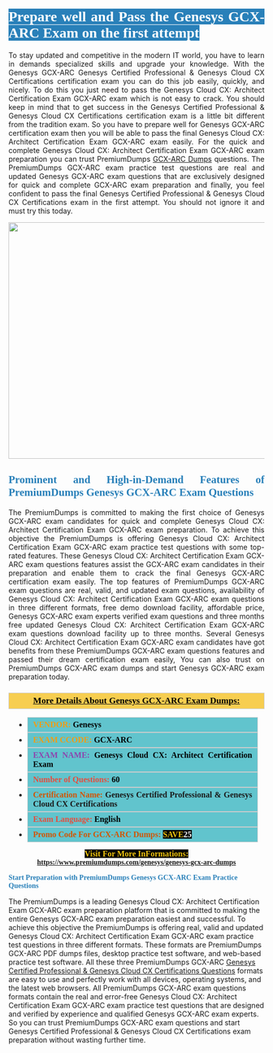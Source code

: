 <h1 style="text-align: justify;"><span style="color:#ffffff;"><span style="font-family:Georgia,serif;"><strong><span style="background-color:#2980b9;">Prepare well and Pass the Genesys GCX-ARC Exam on the first attempt</span></strong></span></span></h1>

<p style="text-align: justify;">To stay updated and competitive in the modern IT world, you have to learn in demands specialized skills and upgrade your knowledge. With the Genesys GCX-ARC Genesys Certified Professional & Genesys Cloud CX Certifications certification exam you can do this job easily, quickly, and nicely. To do this you just need to pass the Genesys Cloud CX: Architect Certification Exam GCX-ARC exam which is not easy to crack. You should keep in mind that to get success in the Genesys Certified Professional & Genesys Cloud CX Certifications certification exam is a little bit different from the tradition exam. So you have to prepare well for Genesys GCX-ARC certification exam then you will be able to pass the final Genesys Cloud CX: Architect Certification Exam GCX-ARC exam easily. For the quick and complete Genesys Cloud CX: Architect Certification Exam GCX-ARC exam preparation you can trust PremiumDumps <a href="https://www.premiumdumps.com/genesys/genesys-gcx-arc-dumps">GCX-ARC Dumps</a> questions. The PremiumDumps GCX-ARC exam practice test questions are real and updated Genesys GCX-ARC exam questions that are exclusively designed for quick and complete GCX-ARC exam preparation and finally, you feel confident to pass the final Genesys Certified Professional & Genesys Cloud CX Certifications exam in the first attempt. You should not ignore it and must try this today.</p>

<p style="text-align: center;"><a href="https://www.premiumdumps.com/genesys/genesys-gcx-arc-dumps"><img alt="" src="https://i.imgur.com/KJGzbJ2.jpeg" style="width: 700px; height: 465px;" /></a></p>

<h2 style="text-align: justify;"><span style="color:#2980b9;"><span style="font-family:Georgia,serif;"><strong>Prominent and High-in-Demand Features of PremiumDumps Genesys GCX-ARC Exam Questions</strong></span></span></h2>

<p style="text-align: justify;">The PremiumDumps is committed to making the first choice of Genesys GCX-ARC exam candidates for quick and complete Genesys Cloud CX: Architect Certification Exam GCX-ARC exam preparation. To achieve this objective the PremiumDumps is offering Genesys Cloud CX: Architect Certification Exam GCX-ARC exam practice test questions with some top-rated features. These Genesys Cloud CX: Architect Certification Exam GCX-ARC exam questions features assist the GCX-ARC exam candidates in their preparation and enable them to crack the final Genesys GCX-ARC certification exam easily. The top features of PremiumDumps GCX-ARC exam questions are real, valid, and updated exam questions, availability of Genesys Cloud CX: Architect Certification Exam GCX-ARC exam questions in three different formats, free demo download facility, affordable price, Genesys GCX-ARC exam experts verified exam questions and three months free updated Genesys Cloud CX: Architect Certification Exam GCX-ARC exam questions download facility up to three months. Several Genesys Cloud CX: Architect Certification Exam GCX-ARC exam candidates have got benefits from these PremiumDumps GCX-ARC exam questions features and passed their dream certification exam easily, You can also trust on PremiumDumps GCX-ARC exam dumps and start Genesys GCX-ARC exam preparation today.</p>

<h3 style="background: #f7ce50; border: 1px solid rgb(204, 204, 204); padding: 5px 10px; text-align: center;"><span style="font-family:Georgia,serif;"><u><u><span style="color:#000000;"><span style="font-size:11pt"><span style="line-height:normal"><b><span style="font-size:13.0pt"><span cambria="">More Details About Genesys GCX-ARC Exam Dumps:</span></span></b></span></span></span></u></u></span></h3>

<ul>
	<li style="margin:0cm 10pt">
	<div style="background:#61c4cd; border: 1px solid rgb(204, 204, 204); padding: 5px 10px; text-align: justify;"><span style="font-family:Georgia,serif;"><span style="font-size:11pt"><span style="line-height:normal"><b><span style="font-size:12.0pt"><span new="" roman="" times=""><span style="color:#f39c12;">VENDOR:</span> <span style="color:#000000;">Genesys</span></span></span></b></span></span></span></div>
	</li>
	<li style="margin:0cm 10pt">
	<div style="background: #61c4cd; border: 1px solid rgb(204, 204, 204); padding: 5px 10px; text-align: justify;"><span style="font-family:Georgia,serif;"><span style="font-size:11pt"><span style="line-height:normal"><b><span style="font-size:12.0pt"><span new="" roman="" times=""><span style="color:#f39c12;">EXAM CCODE:</span> <span style="color:#000000;">GCX-ARC</span></span></span></b></span></span></span></div>
	</li>
	<li style="margin:0cm 10pt">
	<div style="background: #61c4cd; border: 1px solid rgb(204, 204, 204); padding: 5px 10px; text-align: justify;"><span style="font-family:Georgia,serif;"><span style="font-size:11pt"><span style="line-height:normal"><b><span style="font-size:12.0pt"><span new="" roman="" times=""><span style="color:#8e44ad;">EXAM NAME:</span> <span style="color:#000000;">Genesys Cloud CX: Architect Certification Exam</span></span></span></b></span></span></span></div>
	</li>
	<li style="margin:0cm 10pt">
	<div style="background: #61c4cd; border: 1px solid rgb(204, 204, 204); padding: 5px 10px;"><span style="font-family:Georgia,serif;"><span style="font-size:11pt"><span style="line-height:normal"><b><span style="font-size:12.0pt"><span new="" roman="" times=""><span style="color:#e74c3c;">Number of Questions:</span><span style="color:#000000;"><span style="color:#f1c40f;"> </span>60</span></span></span></b></span></span></span></div>
	</li>
	<li style="margin:0cm 10pt">
	<div style="background: #61c4cd; border: 1px solid rgb(204, 204, 204); padding: 5px 10px; text-align: justify;"><span style="font-family:Georgia,serif;"><span style="font-size:11pt"><span style="line-height:normal"><b><span style="font-size:12.0pt"><span new="" roman="" times=""><span style="color:#d35400;">Certification Name:</span> Genesys Certified Professional & Genesys Cloud CX Certifications</span></span></b></span></span></span></div>
	</li>
	<li style="margin:0cm 10pt">
	<div style="background: #61c4cd; border: 1px solid rgb(204, 204, 204); padding: 5px 10px; text-align: justify;"><span style="font-family:Georgia,serif;"><span style="font-size:11pt"><span style="line-height:normal"><b><span style="font-size:12.0pt"><span new="" roman="" times=""><span style="color:#e74c3c;">Exam Language:</span> <span style="color:#000000;">English</span></span></span></b></span></span></span></div>
	</li>
	<li style="margin:0cm 10pt">
	<div style="background: #61c4cd; border: 1px solid rgb(204, 204, 204); padding: 5px 10px;"><span style="font-family:Georgia,serif;"><span style="font-size:11pt"><span style="line-height:normal"><b><span style="font-size:12.0pt"><span new="" roman="" times=""><span style="color:#d35400;">Promo Code For GCX-ARC Dumps:</span><span style="color:#f1c40f;"> <span style="background-color:#000000;">SAVE</span></span><span style="color:#ffffff;"><span style="background-color:#000000;">25</span></span></span></span></b></span></span></span></div>
	</li>
</ul>

<p style="text-align: center;"><span style="font-family:Georgia,serif;"><strong><span style="font-size:16px;"><span style="color:#f1c40f;"><span style="background-color:#000000;">Visit For More InFormations:</span></span></span> <a href="https://www.premiumdumps.com/genesys/genesys-gcx-arc-dumps">https://www.premiumdumps.com/genesys/genesys-gcx-arc-dumps</a></strong></span></p>

<p><span style="color:#2980b9;"><span style="font-family:Georgia,serif;"><strong><strong><strong>Start Preparation with PremiumDumps Genesys GCX-ARC Exam Practice Questions</strong></strong></strong></span></span></p>

<p>The PremiumDumps is a leading Genesys Cloud CX: Architect Certification Exam GCX-ARC exam preparation platform that is committed to making the entire Genesys GCX-ARC exam preparation easiest and successful. To achieve this objective the PremiumDumps is offering real, valid and updated Genesys Cloud CX: Architect Certification Exam GCX-ARC exam practice test questions in three different formats. These formats are PremiumDumps GCX-ARC PDF dumps files, desktop practice test software, and web-based practice test software. All these three PremiumDumps GCX-ARC <a href="https://www.premiumdumps.com/genesys/genesys-certified-professional-dumps">Genesys Certified Professional & Genesys Cloud CX Certifications Questions</a> formats are easy to use and perfectly work with all devices, operating systems, and the latest web browsers. All PremiumDumps GCX-ARC exam questions formats contain the real and error-free Genesys Cloud CX: Architect Certification Exam GCX-ARC exam practice test questions that are designed and verified by experience and qualified Genesys GCX-ARC exam experts. So you can trust PremiumDumps GCX-ARC exam questions and start Genesys Certified Professional & Genesys Cloud CX Certifications exam preparation without wasting further time.</p>
